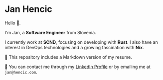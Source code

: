 Jan Hencic
==========

Hello 👋.

I'm Jan, a **Software Engineer** from Slovenia.

I currently work at **SCND**, focusing on developing with **Rust**.
I also have an interest in DevOps technologies and a growing fascination with **Nix**.

📄 This repository includes a Markdown version of my resume.

💬 You can contact me through my [LinkedIn Profile](https://www.linkedin.com/in/jannh/) or by emailing me at `jan@hencic.com`.
